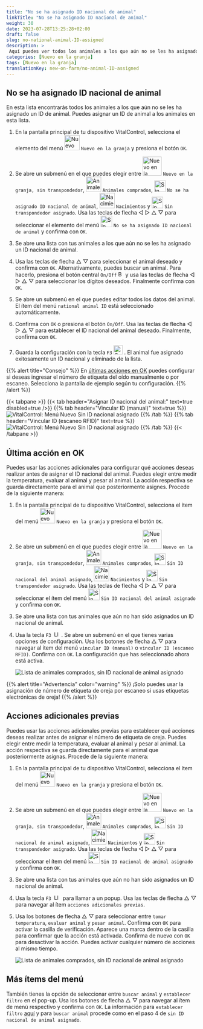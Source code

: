 ```yaml
---
title: "No se ha asignado ID nacional de animal"
linkTitle: "No se ha asignado ID nacional de animal"
weight: 30
date: 2023-07-28T13:25:28+02:00
draft: false
slug: no-national-animal-ID-assigned
description: >
 Aquí puedes ver todos los animales a los que aún no se les ha asignado un ID nacional de animal y asignar un ID nacional de animal.
categories: [Nuevo en la granja]
tags: [Nuevo en la granja]
translationKey: new-on-farm/no-animal-ID-assigned
---
```

## No se ha asignado ID nacional de animal

En esta lista encontrarás todos los animales a los que aún no se les ha asignado un ID de animal. Puedes asignar un ID de animal a los animales en esta lista.

1. En la pantalla principal de tu dispositivo VitalControl, selecciona el elemento del menú <img src="/icons/main/new-on-farm.svg" width="40" align="bottom" alt="Nuevo en la granja" /> `Nuevo en la granja` y presiona el botón `OK`.

2. Se abre un submenú en el que puedes elegir entre <img src="/icons/registration/new-on-farm-no-transponder.svg" width="50" align="bottom" alt="Nuevo en la granja, sin transpondedor" /> `Nuevo en la granja, sin transpondedor`, <img src="/icons/main/new-on-farm.svg" width="40" align="bottom" alt="Animales comprados" /> `Animales comprados`, <img src="/icons/registration/no-eartag-number.svg" width="30" align="bottom" alt="Sin ID nacional de animal" /> `No se ha asignado ID nacional de animal`, <img src="/icons/main/births.svg" width="40" align="bottom" alt="Nacimientos" /> `Nacimientos` y <img src="/icons/registration/no-transponder.svg" width="30" align="bottom" alt="Sin transpondedor asignado" /> `Sin transpondedor asignado`. Usa las teclas de flecha ◁ ▷ △ ▽ para seleccionar el elemento del menú <img src="/icons/registration/no-eartag-number.svg" width="30" align="bottom" alt="Sin ID nacional de animal" /> `No se ha asignado ID nacional de animal` y confirma con `OK`.

3. Se abre una lista con tus animales a los que aún no se les ha asignado un ID nacional de animal.

4. Usa las teclas de flecha △ ▽ para seleccionar el animal deseado y confirma con `OK`. Alternativamente, puedes buscar un animal. Para hacerlo, presiona el botón central `On/Off` <img src="/icons/footer/search.svg" width="15" align="bottom" alt="Buscar" /> y usa las teclas de flecha ◁ ▷ △ ▽ para seleccionar los dígitos deseados. Finalmente confirma con `OK`.

5. Se abre un submenú en el que puedes editar todos los datos del animal. El ítem del menú `national animal ID` está seleccionado automáticamente.

6. Confirma con `OK` o presiona el botón `On/Off`. Usa las teclas de flecha ◁ ▷ △ ▽ para establecer el ID nacional del animal deseado. Finalmente, confirma con `OK`.

7. Guarda la configuración con la tecla `F3` <img src="/icons/footer/save.svg" width="24" align="bottom" alt="Guardar" />&nbsp;. El animal fue asignado exitosamente un ID nacional y eliminado de la lista.

{{% alert title="Consejo" %}}
En [últimas acciones en OK](#última-acción-en-ok) puedes configurar si deseas ingresar el número de etiqueta del oído manualmente o por escaneo. Selecciona la pantalla de ejemplo según tu configuración.
{{% /alert %}}

{{< tabpane >}}
{{< tab header="Asignar ID nacional del animal:" text=true disabled=true />}}
{{% tab header="Vincular ID (manual)" text=true %}}
![VitalControl: Menú Nuevo Sin ID nacional asignado](../images/noanimalID.png "Vincular ID (manual)")
{{% /tab %}}
{{% tab header="Vincular ID (escaneo RFID)" text=true %}}
![VitalControl: Menú Nuevo Sin ID nacional asignado](../images/noanimalID-scan.png "Vincular ID (escaneo RFID)")
{{% /tab %}}
{{< /tabpane >}}

## Última acción en OK

Puedes usar las acciones adicionales para configurar qué acciones deseas realizar antes de asignar el ID nacional del animal. Puedes elegir entre medir la temperatura, evaluar al animal y pesar al animal. La acción respectiva se guarda directamente para el animal que posteriormente asignes. Procede de la siguiente manera:

1. En la pantalla principal de tu dispositivo VitalControl, selecciona el ítem del menú <img src="/icons/main/new-on-farm.svg" width="40" align="bottom" alt="Nuevo en la granja" /> `Nuevo en la granja` y presiona el botón `OK`.

2. Se abre un submenú en el que puedes elegir entre <img src="/icons/registration/new-on-farm-no-transponder.svg" width="50" align="bottom" alt="Nuevo en la granja, sin transpondedor" /> `Nuevo en la granja, sin transpondedor`, <img src="/icons/main/new-on-farm.svg" width="40" align="bottom" alt="Animales comprados" /> `Animales comprados`, <img src="/icons/registration/no-eartag-number.svg" width="30" align="bottom" alt="Sin ID nacional del animal" /> `Sin ID nacional del animal asignado`, <img src="/icons/main/births.svg" width="40" align="bottom" alt="Nacimientos" /> `Nacimientos` y <img src="/icons/registration/no-transponder.svg" width="30" align="bottom" alt="Sin transpondedor asignado" /> `Sin transpondedor asignado`. Usa las teclas de flecha ◁ ▷ △ ▽ para seleccionar el ítem del menú <img src="/icons/registration/no-eartag-number.svg" width="30" align="bottom" alt="Sin ID nacional del animal" /> `Sin ID nacional del animal asignado` y confirma con `OK`.

3. Se abre una lista con tus animales que aún no han sido asignados un ID nacional de animal.

4. Usa la tecla `F3` &nbsp;<img src="/icons/footer/open-popup.svg" width="15" align="bottom" alt="Llamar a submenú" />&nbsp;. Se abre un submenú en el que tienes varias opciones de configuración. Usa los botones de flecha △ ▽ para navegar al ítem del menú `vincular ID (manual)` o `vincular ID (escaneo RFID)`. Confirma con `OK`. La configuración que has seleccionado ahora está activa.

    ![Lista de animales comprados, sin ID nacional de animal asignado](../images/link.png "Sin ID nacional de animal asignado, Vincular")

{{% alert title="Advertencia" color="warning" %}}
¡Solo puedes usar la asignación de número de etiqueta de oreja por escaneo si usas etiquetas electrónicas de oreja!
{{% /alert %}}

## Acciones adicionales previas

Puedes usar las acciones adicionales previas para establecer qué acciones deseas realizar antes de asignar el número de etiqueta de oreja. Puedes elegir entre medir la temperatura, evaluar al animal y pesar al animal. La acción respectiva se guarda directamente para el animal que posteriormente asignas. Procede de la siguiente manera:

1. En la pantalla principal de tu dispositivo VitalControl, selecciona el ítem del menú <img src="/icons/main/new-on-farm.svg" width="40" align="bottom" alt="Nuevo en la granja" /> `Nuevo en la granja` y presiona el botón `OK`.

2. Se abre un submenú en el que puedes elegir entre <img src="/icons/registration/new-on-farm-no-transponder.svg" width="50" align="bottom" alt="Nuevo en la granja, sin transpondedor" /> `Nuevo en la granja, sin transpondedor`, <img src="/icons/main/new-on-farm.svg" width="40" align="bottom" alt="Animales comprados" /> `Animales comprados`, <img src="/icons/registration/no-eartag-number.svg" width="30" align="bottom" alt="Sin ID nacional de animal" /> `Sin ID nacional de animal asignado`, <img src="/icons/main/births.svg" width="40" align="bottom" alt="Nacimientos" /> `Nacimientos` y <img src="/icons/registration/no-transponder.svg" width="30" align="bottom" alt="Sin transpondedor asignado" /> `Sin transpondedor asignado`. Usa las teclas de flecha ◁ ▷ △ ▽ para seleccionar el ítem del menú <img src="/icons/registration/no-eartag-number.svg" width="30" align="bottom" alt="Sin ID nacional de animal" /> `Sin ID nacional de animal asignado` y confirma con `OK`.

3. Se abre una lista con tus animales que aún no han sido asignados un ID nacional de animal.

4. Usa la tecla `F3` &nbsp;<img src="/icons/footer/open-popup.svg" width="15" align="bottom" alt="Llamar popup" />&nbsp; para llamar a un popup. Usa las teclas de flecha △ ▽ para navegar al ítem `acciones adicionales previas`.

5. Usa los botones de flecha △ ▽ para seleccionar entre `tomar temperatura`, `evaluar animal` y `pesar animal`. Confirma con `OK` para activar la casilla de verificación. Aparece una marca dentro de la casilla para confirmar que la acción está activada. Confirma de nuevo con `OK` para desactivar la acción. Puedes activar cualquier número de acciones al mismo tiempo.

    ![Lista de animales comprados, sin ID nacional de animal asignado](../images/aidditional-actions.png "Sin ID nacional de animal asignado, Enlace")

 ## Más ítems del menú

También tienes la opción de seleccionar entre `buscar animal` y `establecer filtro` en el pop-up. Usa los botones de flecha △ ▽ para navegar al ítem de menú respectivo y confirma con `OK`. La información para `establecer filtro` [aquí](/es/docs/filter/) y para `buscar animal` procede como en el paso 4 de `sin ID nacional de animal asignado`.
